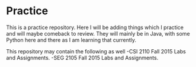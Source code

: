 # Practice
This is a practice repository. Here I will be adding things which I practice and will maybe comeback to review. They will mainly be in Java, with some Python here and there as I am learning that currently.

This repository may contain the following as well
-CSI 2110 Fall 2015 Labs and Assignments.
-SEG 2105 Fall 2015 Labs and Assignments.
